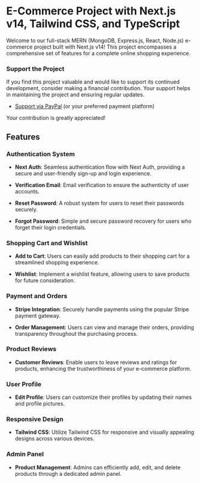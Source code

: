 # E-Commerce Project with Next.js v14, Tailwind CSS, and TypeScript

Welcome to our full-stack MERN (MongoDB, Express.js, React, Node.js) e-commerce project built with Next.js v14! This project encompasses a comprehensive set of features for a complete online shopping experience.

### Support the Project

If you find this project valuable and would like to support its continued development, consider making a financial contribution. Your support helps in maintaining the project and ensuring regular updates.

- [Support via PayPal](#) (or your preferred payment platform)
  
Your contribution is greatly appreciated!

## Features

### Authentication System

- **Next Auth**: Seamless authentication flow with Next Auth, providing a secure and user-friendly sign-up and login experience.

- **Verification Email**: Email verification to ensure the authenticity of user accounts.

- **Reset Password**: A robust system for users to reset their passwords securely.

- **Forgot Password**: Simple and secure password recovery for users who forget their login credentials.

### Shopping Cart and Wishlist

- **Add to Cart**: Users can easily add products to their shopping cart for a streamlined shopping experience.

- **Wishlist**: Implement a wishlist feature, allowing users to save products for future consideration.

### Payment and Orders

- **Stripe Integration**: Securely handle payments using the popular Stripe payment gateway.

- **Order Management**: Users can view and manage their orders, providing transparency throughout the purchasing process.

### Product Reviews

- **Customer Reviews**: Enable users to leave reviews and ratings for products, enhancing the trustworthiness of your e-commerce platform.

### User Profile

- **Edit Profile**: Users can customize their profiles by updating their names and profile pictures.

### Responsive Design

- **Tailwind CSS**: Utilize Tailwind CSS for responsive and visually appealing designs across various devices.

### Admin Panel
- **Product Management**: Admins can efficiently add, edit, and delete products through a dedicated admin panel.



